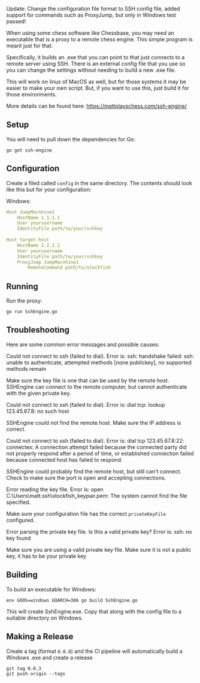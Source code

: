 Update: Change the configuration file format to SSH config file, added support for commands such as ProxyJump, but only in Windows test passed!



When using some chess software like Chessbase, you may need an executable that is a proxy to a remote chess engine. This simple program is meant just for that.

Specifically, it builds an .exe that you can point to that just connects to a remote server using SSH. There is an external config file that you use so you can change the settings without needing to build a new .exe file.

This will work on linux of MacOS as well, but for those systems it may be easier to make your own script. But, if you want to use this, just build it for those environments.

More details can be found here: https://mattplayschess.com/ssh-engine/

## Setup

You will need to pull down the dependencies for Go:

```
go get ssh-engine
```

## Configuration

Create a filed called `config` in the same directory. The contents should look like this but for your configuration:

Windows:

```yml
Host JumpMacnhine1
    HostName 1.1.1.1
    User yourusername
    IdentityFile path/to/your/sshkey
  
Host target-host
    HostName 2.2.2.2
    User yourusername
    IdentityFile path/to/your/sshkey
    ProxyJump JumpMacnhine1
        RemoteCommand path/to/stockfish
```

## Running

Run the proxy:

```
go run SshEngine.go
```

## Troubleshooting

Here are some common error messages and possible causes:

>>>
Could not connect to ssh (failed to dial). Error is: ssh: handshake failed: ssh: unable to authenticate, attempted methods [none publickey], no supported methods remain
>>>

Make sure the key file is one that can be used by the remote host. SSHEngine can connect to the remote computer, but cannot authenticate with the given private key.

>>>
Could not connect to ssh (failed to dial). Error is: dial tcp: lookup 123.45.67.8: no such host
>>>

SSHEngine could not find the remote host. Make sure the IP address is correct.

>>>
Could not connect to ssh (failed to dial). Error is: dial tcp 123.45.67.8:22: connectex: A connection attempt failed because the connected party did not properly respond after a period of time, or established connection failed because connected host has failed to respond.
>>>

SSHEngine could probably find the remote host, but still can't connect. Check to make sure the port is open and accepting connections.

>>>
Error reading the key file. Error is: open C:\Users\matt\.ssh\stockfish_keypair.pem: The system cannot find the file specified.
>>>

Make sure your configuration file has the correct `privateKeyFile` configured.

>>>
Error parsing the private key file. Is this a valid private key? Error is: ssh: no key found
>>>

Make sure you are using a valid private key file. Make sure it is not a public key, it has to be your private key

## Building

To build an executable for Windows:

```
env GOOS=windows GOARCH=386 go build SshEngine.go
```

This will create SshEngine.exe. Copy that along with the config file to a suitable directory on Windows.

## Making a Release

Create a tag (format `0.0.0`) and the CI pipeline will automatically build a Windows .exe and create a release

```
git tag 0.0.3
git push origin --tags
```
